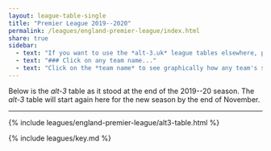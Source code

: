 ```yaml
---
layout: league-table-single
title: "Premier League 2019--2020"
permalink: /leagues/england-premier-league/index.html
share: true
sidebar:
  - text: "If you want to use the *alt-3.uk* league tables elsewhere, please be sure to read the [License and Disclaimer](/about/license) page first."
  - text: "### Click on any team name..."
  - text: "Click on the *team name* to see graphically how any team's schedule strength evolves through the season."
---
```


Below is the _alt-3_ table as it stood at the end of the 2019--20 season. The _alt-3_ table will start again here for the new season by the end of November.

-----

<!-- This page will normally be updated at 14:40, 17:10 and 19:40 (London time) on Saturdays, at 14:10, 16:10 and 18:40 on Sundays, and at 20:10 and 22:25 on weekdays. -->

{% include leagues/england-premier-league/alt3-table.html %}

{% include leagues/key.md %}







